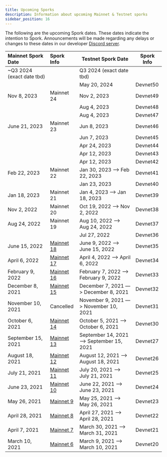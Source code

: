 ```yaml
---
title: Upcoming Sporks
description: Information about upcoming Mainnet & Testnet sporks
sidebar_position: 16
---
```


The following are the upcoming Spork dates. These dates indicate the intention to Spork. Announcements will be made regarding any delays or changes to these dates in our developer [Discord server](https://discord.com/invite/J6fFnh2xx6).

<div className="spork-table">

| Mainnet Spork Date          | Spork Info                             | Testnet Spork Date                       | Spork Info |
|:----------------------------|:---------------------------------------|------------------------------------------|------------|
| ~Q3 2024 (exact date tbd) |                                        | Q3 2024 (exact date tbd)               |            |
 |                             |                                        | May 20, 2024                             | Devnet50   |
| Nov 8, 2023                 | Mainnet 24                             | Nov 2, 2023                              | Devnet49   |
|                             |                                        | Aug 4, 2023                              | Devnet48   |
|                             |                                        | Aug 4, 2023                              | Devnet47   |
| June 21, 2023               | Mainnet 23                             | Jun 8, 2023                              | Devnet46   |
|                             |                                        | Jun 7, 2023                              | Devnet45   |
|                             |                                        | Apr 24, 2023                             | Devnet44   |
|                             |                                        | Apr 12, 2023                             | Devnet43   |
|                             |                                        | Apr 12, 2023                             | Devnet42   |
| Feb 22, 2023                | Mainnet 22                             | Jan 30, 2023 —> Feb 22, 2023             | Devnet41   |
|                             |                                        | Jan 23, 2023                             | Devnet40   |
| Jan 18, 2023                | Mainnet 21                             | Jan 4, 2023 —> Jan 18, 2023              | Devnet39   |
| Nov 2, 2022                 | Mainnet 20                             | Oct 19, 2022 —> Nov 2, 2022              | Devnet38   |
| Aug 24, 2022                | Mainnet 19                             | Aug 10, 2022 —> Aug 24, 2022             | Devnet37   |
|                             |                                        | Jul 27, 2022                             | Devnet36   |
| June 15, 2022               | [Mainnet 18](./past-sporks#mainnet-18) | June 9, 2022 —> June 15, 2022            | Devnet35   |
| April 6, 2022               | [Mainnet 17](./past-sporks#mainnet-17) | April 4, 2022 —> April 6, 2022           | Devnet34   |
| February 9, 2022            | [Mainnet 16](./past-sporks#mainnet-16) | February 7, 2022 —> February 9, 2022     | Devnet33   |
| December 8, 2021            | [Mainnet 15](./past-sporks#mainnet-15) | December 7, 2021 —> December 8, 2021     | Devnet32   |
| November 10, 2021           | Cancelled                              | November 9, 2021 —> November 10, 2021    | Devnet31   |
| October 6, 2021             | [Mainnet 14](./past-sporks#mainnet-14) | October 5, 2021 —> October 6, 2021       | Devnet30   |
| September 15, 2021          | [Mainnet 13](./past-sporks#mainnet-13) | September 14, 2021 —> September 15, 2021 | Devnet27   |
| August 18, 2021             | [Mainnet 12](./past-sporks#mainnet-12) | August 12, 2021 —> August 18, 2021       | Devnet26   |
| July 21, 2021               | [Mainnet 11](./past-sporks#mainnet-11) | July 20, 2021 —> July 21, 2021           | Devnet25   |
| June 23, 2021               | [Mainnet 10](./past-sporks#mainnet-10) | June 22, 2021 —> June 23, 2021           | Devnet24   |
| May 26, 2021                | [Mainnet 9](./past-sporks#mainnet-9)   | May 25, 2021 —> May 26, 2021             | Devnet23   |
| April 28, 2021              | [Mainnet 8](./past-sporks#mainnet-8)   | April 27, 2021 —> April 28, 2021         | Devnet22   |
| April 7, 2021               | [Mainnet 7](./past-sporks#mainnet-7)   | March 30, 2021 —> March 31, 2021         | Devnet21   |
| March 10, 2021              | [Mainnet 6](./past-sporks#mainnet-6)   | March 9, 2021 —> March 10, 2021          | Devnet20   |

</div>

